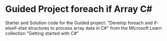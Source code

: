 # Guided Project foreach if Array C#
Starter and Solution code for the Guided project: "Develop foreach and if-elseif-else structures to process array data in C#" from the Microsoft Learn collection "Getting started with C#"
